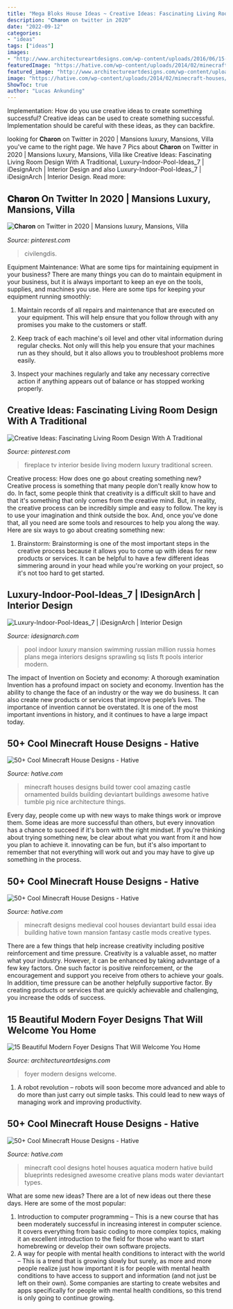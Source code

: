 ```yaml
---
title: "Mega Bloks House Ideas ~ Creative Ideas: Fascinating Living Room Design With A Traditional"
description: "𝐂𝐡𝐚𝐫𝐨𝐧 on twitter in 2020"
date: "2022-09-12"
categories:
- "ideas"
tags: ["ideas"]
images:
- "http://www.architectureartdesigns.com/wp-content/uploads/2016/06/15-Beautiful-Modern-Foyer-Designs-That-Will-Welcome-You-Home-5-630x945.jpg"
featuredImage: "https://hative.com/wp-content/uploads/2014/02/minecraft-houses/ornamented-tower-design-50.jpg"
featured_image: "http://www.architectureartdesigns.com/wp-content/uploads/2016/06/15-Beautiful-Modern-Foyer-Designs-That-Will-Welcome-You-Home-5-630x945.jpg"
image: "https://hative.com/wp-content/uploads/2014/02/minecraft-houses/medieval-house-idea-24.jpg"
ShowToc: true
author: "Lucas Ankunding"
---
```



Implementation: How do you use creative ideas to create something successful?
Creative ideas can be used to create something successful. Implementation should be careful with these ideas, as they can backfire.

	

		
looking for 𝐂𝐡𝐚𝐫𝐨𝐧 on Twitter in 2020 | Mansions luxury, Mansions, Villa you've came to the right page. We have 7 Pics about 𝐂𝐡𝐚𝐫𝐨𝐧 on Twitter in 2020 | Mansions luxury, Mansions, Villa like Creative Ideas: Fascinating Living Room Design With A Traditional, Luxury-Indoor-Pool-Ideas_7 | iDesignArch | Interior Design and also Luxury-Indoor-Pool-Ideas_7 | iDesignArch | Interior Design. Read more:
		
    
## 𝐂𝐡𝐚𝐫𝐨𝐧 On Twitter In 2020 | Mansions Luxury, Mansions, Villa

<img loading=lazy src="https://i.pinimg.com/736x/6e/f6/91/6ef691dcd51130385a8610a0749e2884.jpg" onerror="this.onerror=null;this.src='https://tse1.mm.bing.net/th?id=OIP.wznN9uanFhM58M4L3U1zewHaJK&amp;pid=15.1';" alt="𝐂𝐡𝐚𝐫𝐨𝐧 on Twitter in 2020 | Mansions luxury, Mansions, Villa">

_Source: pinterest.com_

>civilengdis. 

	

Equipment Maintenance: What are some tips for maintaining equipment in your business?
There are many things you can do to maintain equipment in your business, but it is always important to keep an eye on the tools, supplies, and machines you use. Here are some tips for keeping your equipment running smoothly:
1. Maintain records of all repairs and maintenance that are executed on your equipment. This will help ensure that you follow through with any promises you make to the customers or staff.

2. Keep track of each machine's oil level and other vital information during regular checks. Not only will this help you ensure that your machines run as they should, but it also allows you to troubleshoot problems more easily.

3. Inspect your machines regularly and take any necessary corrective action if anything appears out of balance or has stopped working properly.

    
## Creative Ideas: Fascinating Living Room Design With A Traditional

<img loading=lazy src="https://i.pinimg.com/736x/bf/d5/06/bfd506bffb694b81af06c5318d151e37--fireplace-beside-tv-black-leather-sofas.jpg" onerror="this.onerror=null;this.src='https://tse1.mm.bing.net/th?id=OIP.S58M4ToDLfYnb_-yg8gD3gHaE7&amp;pid=15.1';" alt="Creative Ideas: Fascinating Living Room Design With A Traditional">

_Source: pinterest.com_

>fireplace tv interior beside living modern luxury traditional screen. 

	

Creative process: How does one go about creating something new?
Creative process is something that many people don't really know how to do. In fact, some people think that creativity is a difficult skill to have and that it's something that only comes from the creative mind. But, in reality, the creative process can be incredibly simple and easy to follow. The key is to use your imagination and think outside the box. And, once you've done that, all you need are some tools and resources to help you along the way. Here are six ways to go about creating something new: 
1) Brainstorm: Brainstorming is one of the most important steps in the creative process because it allows you to come up with ideas for new products or services. It can be helpful to have a few different ideas simmering around in your head while you're working on your project, so it's not too hard to get started.

    
## Luxury-Indoor-Pool-Ideas_7 | IDesignArch | Interior Design

<img loading=lazy src="https://www.idesignarch.com/wp-content/uploads/Luxury-Indoor-Pool-Ideas_7.jpg" onerror="this.onerror=null;this.src='https://tse3.mm.bing.net/th?id=OIP.IYQ_MNk3wcZkOrIrYIOmdwHaFj&amp;pid=15.1';" alt="Luxury-Indoor-Pool-Ideas_7 | iDesignArch | Interior Design">

_Source: idesignarch.com_

>pool indoor luxury mansion swimming russian million russia homes plans mega interiors designs sprawling sq lists ft pools interior modern. 

	

The impact of Invention on Society and economy: A thorough examination
Invention has a profound impact on society and economy. Invention has the ability to change the face of an industry or the way we do business. It can also create new products or services that improve people’s lives. The importance of invention cannot be overstated. It is one of the most important inventions in history, and it continues to have a large impact today.

    
## 50+ Cool Minecraft House Designs - Hative

<img loading=lazy src="https://hative.com/wp-content/uploads/2014/02/minecraft-houses/ornamented-tower-design-50.jpg" onerror="this.onerror=null;this.src='https://tse3.mm.bing.net/th?id=OIP.jFE6Rn2X-AZM-wvAArdkOQHaJH&amp;pid=15.1';" alt="50+ Cool Minecraft House Designs - Hative">

_Source: hative.com_

>minecraft houses designs build tower cool amazing castle ornamented builds building deviantart buildings awesome hative tumble pig nice architecture things. 

	

Every day, people come up with new ways to make things work or improve them. Some ideas are more successful than others, but every innovation has a chance to succeed if it's born with the right mindset. If you're thinking about trying something new, be clear about what you want from it and how you plan to achieve it. innovating can be fun, but it's also important to remember that not everything will work out and you may have to give up something in the process.

    
## 50+ Cool Minecraft House Designs - Hative

<img loading=lazy src="https://hative.com/wp-content/uploads/2014/02/minecraft-houses/medieval-house-idea-24.jpg" onerror="this.onerror=null;this.src='https://tse3.mm.bing.net/th?id=OIP.FC_cKkRqnPdJjjE61TbQCwHaD7&amp;pid=15.1';" alt="50+ Cool Minecraft House Designs - Hative">

_Source: hative.com_

>minecraft designs medieval cool houses deviantart build essai idea building hative town mansion fantasy castle mods creative types. 

	

There are a few things that help increase creativity including positive reinforcement and time pressure.
Creativity is a valuable asset, no matter what your industry. However, it can be enhanced by taking advantage of a few key factors. One such factor is positive reinforcement, or the encouragement and support you receive from others to achieve your goals. In addition, time pressure can be another helpfully supportive factor. By creating products or services that are quickly achievable and challenging, you increase the odds of success.

    
## 15 Beautiful Modern Foyer Designs That Will Welcome You Home

<img loading=lazy src="http://www.architectureartdesigns.com/wp-content/uploads/2016/06/15-Beautiful-Modern-Foyer-Designs-That-Will-Welcome-You-Home-5-630x945.jpg" onerror="this.onerror=null;this.src='https://tse3.mm.bing.net/th?id=OIP.RkUTumkxqSFFOQNnjjlxTAHaLH&amp;pid=15.1';" alt="15 Beautiful Modern Foyer Designs That Will Welcome You Home">

_Source: architectureartdesigns.com_

>foyer modern designs welcome. 

	

1. A robot revolution – robots will soon become more advanced and able to do more than just carry out simple tasks. This could lead to new ways of managing work and improving productivity.

    
## 50+ Cool Minecraft House Designs - Hative

<img loading=lazy src="https://hative.com/wp-content/uploads/2014/02/minecraft-houses/minecraft-aquatica-hotel-43.jpg" onerror="this.onerror=null;this.src='https://tse2.mm.bing.net/th?id=OIP.MfY2se3GDoY0RYCeSse6PwHaEL&amp;pid=15.1';" alt="50+ Cool Minecraft House Designs - Hative">

_Source: hative.com_

>minecraft cool designs hotel houses aquatica modern hative build blueprints redesigned awesome creative plans mods water deviantart types. 

	

What are some new ideas?
There are a lot of new ideas out there these days. Here are some of the most popular: 
1) Introduction to computer programming – This is a new course that has been moderately successful in increasing interest in computer science. It covers everything from basic coding to more complex topics, making it an excellent introduction to the field for those who want to start homebrewing or develop their own software projects. 
2) A way for people with mental health conditions to interact with the world – This is a trend that is growing slowly but surely, as more and more people realize just how important it is for people with mental health conditions to have access to support and information (and not just be left on their own). Some companies are starting to create websites and apps specifically for people with mental health conditions, so this trend is only going to continue growing.

